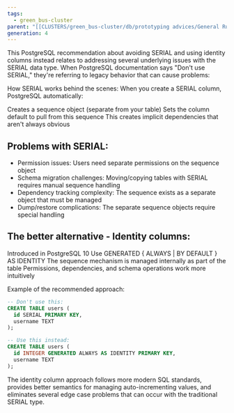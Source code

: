 ```yaml
---
tags:
  - green_bus-cluster
parent: "[[CLUSTERS/green_bus-cluster/db/prototyping advices/General Rules|General Rules]]"
generation: 4
---
```

This PostgreSQL recommendation about avoiding SERIAL and using identity columns instead relates to addressing several underlying issues with the SERIAL data type.
When PostgreSQL documentation says "Don't use SERIAL," they're referring to legacy behavior that can cause problems:

How SERIAL works behind the scenes: When you create a SERIAL column, PostgreSQL automatically:

Creates a sequence object (separate from your table)
Sets the column default to pull from this sequence
This creates implicit dependencies that aren't always obvious


## Problems with SERIAL:

- Permission issues: Users need separate permissions on the sequence object
- Schema migration challenges: Moving/copying tables with SERIAL requires manual sequence handling
- Dependency tracking complexity: The sequence exists as a separate object that must be managed
- Dump/restore complications: The separate sequence objects require special handling


## The better alternative - Identity columns:

Introduced in PostgreSQL 10
Use GENERATED { ALWAYS | BY DEFAULT } AS IDENTITY
The sequence mechanism is managed internally as part of the table
Permissions, dependencies, and schema operations work more intuitively


Example of the recommended approach:
```sql
-- Don't use this:
CREATE TABLE users (
  id SERIAL PRIMARY KEY,
  username TEXT
);

-- Use this instead:
CREATE TABLE users (
  id INTEGER GENERATED ALWAYS AS IDENTITY PRIMARY KEY,
  username TEXT
);
```


The identity column approach follows more modern SQL standards, provides better semantics for managing auto-incrementing values, and eliminates several edge case problems that can occur with the traditional SERIAL type.